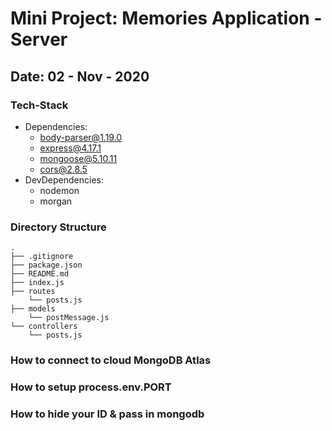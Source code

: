 # Mini Project: Memories Application - Server

## Date: 02 - Nov - 2020

### Tech-Stack

- Dependencies:
  - body-parser@1.19.0
  - express@4.17.1
  - mongoose@5.10.11
  - cors@2.8.5
- DevDependencies:
  - nodemon
  - morgan

### Directory Structure

```
.
├── .gitignore
├── package.json
├── README.md
├── index.js
├── routes
    └── posts.js
├── models
    └── postMessage.js
└── controllers
    └── posts.js
```

### How to connect to cloud MongoDB Atlas

### How to setup process.env.PORT

### How to hide your ID & pass in mongodb
